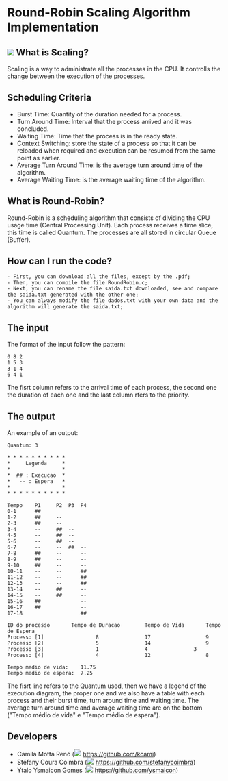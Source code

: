 # Round-Robin Scaling Algorithm Implementation

## <img src="https://img.icons8.com/color/100/000000/task--v1.png"/> What is Scaling?
Scaling is a way to administrate all the processes in the CPU. It controlls the change between the execution of the processes.

## Scheduling Criteria
* Burst Time: Quantity of the duration needed for a process.
* Turn Around Time: Interval that the process arrived and it was concluded.
* Waiting Time: Time that the process is in the ready state.
* Context Switching: store the state of a process so that it can be reloaded when required and execution can be resumed from the same point as earlier.
* Average Turn Around Time: is the average turn around time of the algorithm.
* Average Waiting Time: is the average waiting time of the algorithm.

## What is Round-Robin?
Round-Robin is a scheduling algorithm that consists of dividing the CPU usage time (Central Processing Unit). Each process receives a time slice, this time is called Quantum. The processes are all stored in circular Queue (Buffer).

## How can I run the code?
```
- First, you can download all the files, except by the .pdf;
- Then, you can compile the file RoundRobin.c;
- Next, you can rename the file saida.txt downloaded, see and compare the saida.txt generated with the other one;
- You can always modify the file dados.txt with your own data and the algorithm will generate the saida.txt;
```

## The input
The format of the input follow the pattern:

```
0 8 2
1 5 3
3 1 4
6 4 1
```

The fisrt column refers to the arrival time of each process, the second one the duration of each one and the last column rfers to the priority.

## The output
An example of an output:

```
Quantum: 3

* * * * * * * * * *
*     Legenda     *
*                 *
*  ## : Execucao  *
*   -- : Espera   *
*                 *
* * * * * * * * * *

Tempo	 P1 	P2 	P3 	P4 	
0-1 	 ## 	   	   	   	
1-2 	 ## 	-- 	   	   	
2-3 	 ## 	-- 	   	   	
3-4 	 -- 	## 	-- 	   	
4-5 	 -- 	## 	-- 	   	
5-6 	 -- 	## 	-- 	   	
6-7 	 -- 	-- 	## 	-- 	
7-8 	 ## 	-- 	   	-- 	
8-9 	 ## 	-- 	   	-- 	
9-10 	 ## 	-- 	   	-- 	
10-11 	 -- 	-- 	   	## 	
11-12 	 -- 	-- 	   	## 	
12-13 	 -- 	-- 	   	## 	
13-14 	 -- 	## 	   	-- 	
14-15 	 -- 	## 	   	-- 	
15-16 	 ## 	   	   	-- 	
16-17 	 ## 	   	   	-- 	
17-18 	    	   	   	## 	

ID do processo 		 Tempo de Duracao 		 Tempo de Vida 		 Tempo de Espera  
Processo [1] 				 8 				 17 				 9
Processo [2] 				 5 				 14 				 9
Processo [3] 				 1 				 4 				 3
Processo [4] 				 4 				 12 				 8      

Tempo medio de vida:	11.75
Tempo medio de espera:	7.25
```

The fisrt line refers to the Quantum used, then we have a legend of the execution diagram, the proper one and we also have a table with each process and their burst time, turn around time and waiting time. The average turn around time and average waiting time are on the bottom ("Tempo médio de vida" e "Tempo médio de espera").

## Developers
* Camila Motta Renó (<img src="https://img.icons8.com/ios-glyphs/30/000000/github.png"/> https://github.com/kcami)
* Stéfany Coura Coimbra (<img src="https://img.icons8.com/ios-glyphs/30/000000/github.png"/> https://github.com/stefanycoimbra)
* Ytalo Ysmaicon Gomes (<img src="https://img.icons8.com/ios-glyphs/30/000000/github.png"/> https://github.com/ysmaicon)
